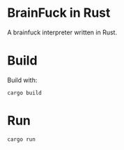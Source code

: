 BrainFuck in Rust
=================

A brainfuck interpreter written in Rust.


Build
=====

Build with:

    cargo build


Run
===

    cargo run



